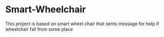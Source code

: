 # Smart-Wheelchair
This project is based on smart wheel chair that sents message for help if wheelchair fall from some place
